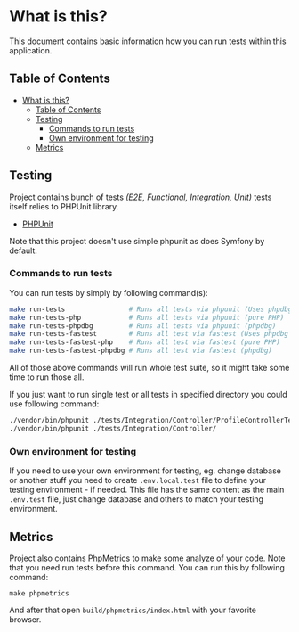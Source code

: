 # What is this?

This document contains basic information how you can run tests within this
application.

## Table of Contents

* [What is this?](#what-is-this)
   * [Table of Contents](#table-of-contents)
   * [Testing](#testing)
      * [Commands to run tests](#commands-to-run-tests)
      * [Own environment for testing](#own-environment-for-testing)
   * [Metrics](#metrics)

## Testing

Project contains bunch of tests _(E2E, Functional, Integration, Unit)_ tests 
itself relies to PHPUnit library.

* [PHPUnit](https://phpunit.de/)

Note that this project doesn't use simple phpunit as does Symfony by default.
 

### Commands to run tests

You can run tests by simply by following command(s):

```bash
make run-tests                # Runs all tests via phpunit (Uses phpdbg if that is installed)
make run-tests-php            # Runs all tests via phpunit (pure PHP)
make run-tests-phpdbg         # Runs all tests via phpunit (phpdbg)
make run-tests-fastest        # Runs all test via fastest (Uses phpdbg if that is installed)
make run-tests-fastest-php    # Runs all test via fastest (pure PHP)
make run-tests-fastest-phpdbg # Runs all test via fastest (phpdbg)
```

All of those above commands will run whole test suite, so it might take some
time to run those all.

If you just want to run single test or all tests in specified directory you
could use following command:

```bash
./vendor/bin/phpunit ./tests/Integration/Controller/ProfileControllerTest.php # Just this single test class
./vendor/bin/phpunit ./tests/Integration/Controller/                          # All tests in this directory
``` 

### Own environment for testing

If you need to use your own environment for testing, eg. change database or 
another stuff you need to create `.env.local.test` file to define your testing
environment - if needed. This file has the same content as the main `.env.test` 
file, just change database and others to match your testing environment.

## Metrics

Project also contains [PhpMetrics](https://github.com/phpmetrics/phpmetrics)
to make some analyze of your code. Note that you need run tests before this
command. You can run this by following command:

```
make phpmetrics
```

And after that open `build/phpmetrics/index.html` with your favorite browser.
